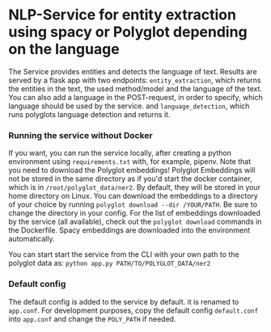 # NLP-Service for entity extraction using spacy or Polyglot depending on the language
The Service provides entities and detects the language of text. Results are served by a flask app with two endpoints:
`entity_extraction`, which returns the entities in the text, the used method/model and the language of the text. You can also add a language in the POST-request, in order to specify, which language should be used by the service.
and
`language_detection`, which runs polyglots language detection and returns it.

### Running the service without Docker
If you want, you can run the service locally, after creating a python environment using `requirements.txt` with, for example, pipenv.
Note that you need to download the Polyglot embeddings!
Polyglot Embeddings will not be stored in the same directory as if you'd start the docker container, which is in
`/root/polyglot_data/ner2`. By default, they will be stored in your home directory on Linux. You can download the embeddings to a directory of your choice by running `polyglot download --dir /YOUR/PATH`. Be sure to change the directory in your config.
For the list of embeddings downloaded by the service (all available), check out the `polyglot download` commands in the Dockerfile.
Spacy embeddings are downloaded into the environment automatically.

You can start start the service from the CLI with your own path to the polyglot data as:
`python app.py PATH/TO/POLYGLOT_DATA/ner2`

### Default config
The default config is added to the service by default. it is renamed to `app.conf`.
For development purposes, copy the default config `default.conf` into `app.conf` and change the `POLY_PATH` if needed.
